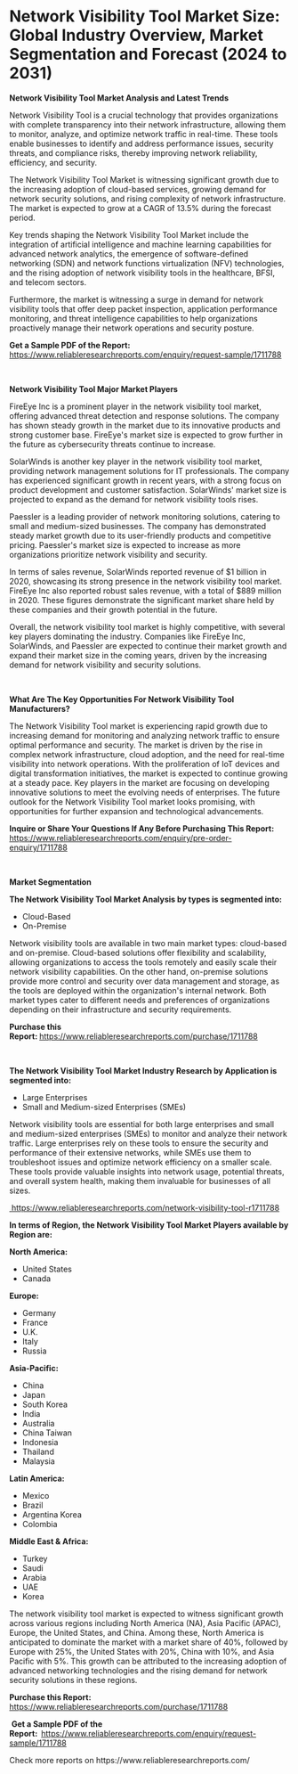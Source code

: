 <p><h1>Network Visibility Tool Market Size: Global Industry Overview, Market Segmentation and Forecast (2024 to 2031)</h1></p><p><strong>Network Visibility Tool Market Analysis and Latest Trends</strong></p>
<p><p>Network Visibility Tool is a crucial technology that provides organizations with complete transparency into their network infrastructure, allowing them to monitor, analyze, and optimize network traffic in real-time. These tools enable businesses to identify and address performance issues, security threats, and compliance risks, thereby improving network reliability, efficiency, and security.</p><p>The Network Visibility Tool Market is witnessing significant growth due to the increasing adoption of cloud-based services, growing demand for network security solutions, and rising complexity of network infrastructure. The market is expected to grow at a CAGR of 13.5% during the forecast period.</p><p>Key trends shaping the Network Visibility Tool Market include the integration of artificial intelligence and machine learning capabilities for advanced network analytics, the emergence of software-defined networking (SDN) and network functions virtualization (NFV) technologies, and the rising adoption of network visibility tools in the healthcare, BFSI, and telecom sectors.</p><p>Furthermore, the market is witnessing a surge in demand for network visibility tools that offer deep packet inspection, application performance monitoring, and threat intelligence capabilities to help organizations proactively manage their network operations and security posture.</p></p>
<p><strong>Get a Sample PDF of the Report:&nbsp;</strong> <a href="https://www.reliableresearchreports.com/enquiry/request-sample/1711788">https://www.reliableresearchreports.com/enquiry/request-sample/1711788</a></p>
<p>&nbsp;</p>
<p><strong>Network Visibility Tool Major Market Players</strong></p>
<p><p>FireEye Inc is a prominent player in the network visibility tool market, offering advanced threat detection and response solutions. The company has shown steady growth in the market due to its innovative products and strong customer base. FireEye's market size is expected to grow further in the future as cybersecurity threats continue to increase.</p><p>SolarWinds is another key player in the network visibility tool market, providing network management solutions for IT professionals. The company has experienced significant growth in recent years, with a strong focus on product development and customer satisfaction. SolarWinds' market size is projected to expand as the demand for network visibility tools rises.</p><p>Paessler is a leading provider of network monitoring solutions, catering to small and medium-sized businesses. The company has demonstrated steady market growth due to its user-friendly products and competitive pricing. Paessler's market size is expected to increase as more organizations prioritize network visibility and security.</p><p>In terms of sales revenue, SolarWinds reported revenue of $1 billion in 2020, showcasing its strong presence in the network visibility tool market. FireEye Inc also reported robust sales revenue, with a total of $889 million in 2020. These figures demonstrate the significant market share held by these companies and their growth potential in the future.</p><p>Overall, the network visibility tool market is highly competitive, with several key players dominating the industry. Companies like FireEye Inc, SolarWinds, and Paessler are expected to continue their market growth and expand their market size in the coming years, driven by the increasing demand for network visibility and security solutions.</p></p>
<p>&nbsp;</p>
<p><strong>What Are The Key Opportunities For Network Visibility Tool Manufacturers?</strong></p>
<p><p>The Network Visibility Tool market is experiencing rapid growth due to increasing demand for monitoring and analyzing network traffic to ensure optimal performance and security. The market is driven by the rise in complex network infrastructure, cloud adoption, and the need for real-time visibility into network operations. With the proliferation of IoT devices and digital transformation initiatives, the market is expected to continue growing at a steady pace. Key players in the market are focusing on developing innovative solutions to meet the evolving needs of enterprises. The future outlook for the Network Visibility Tool market looks promising, with opportunities for further expansion and technological advancements.</p></p>
<p><strong>Inquire or Share Your Questions If Any Before Purchasing This Report:</strong> <a href="https://www.reliableresearchreports.com/enquiry/pre-order-enquiry/1711788">https://www.reliableresearchreports.com/enquiry/pre-order-enquiry/1711788</a></p>
<p>&nbsp;</p>
<p><strong>Market Segmentation</strong></p>
<p><strong>The Network Visibility Tool Market Analysis by types is segmented into:</strong></p>
<p><ul><li>Cloud-Based</li><li>On-Premise</li></ul></p>
<p><p>Network visibility tools are available in two main market types: cloud-based and on-premise. Cloud-based solutions offer flexibility and scalability, allowing organizations to access the tools remotely and easily scale their network visibility capabilities. On the other hand, on-premise solutions provide more control and security over data management and storage, as the tools are deployed within the organization's internal network. Both market types cater to different needs and preferences of organizations depending on their infrastructure and security requirements.</p></p>
<p><strong>Purchase this Report:&nbsp;</strong><a href="https://www.reliableresearchreports.com/purchase/1711788">https://www.reliableresearchreports.com/purchase/1711788</a></p>
<p>&nbsp;</p>
<p><strong>The Network Visibility Tool Market Industry Research by Application is segmented into:</strong></p>
<p><ul><li>Large Enterprises</li><li>Small and Medium-sized Enterprises (SMEs)</li></ul></p>
<p><p>Network visibility tools are essential for both large enterprises and small and medium-sized enterprises (SMEs) to monitor and analyze their network traffic. Large enterprises rely on these tools to ensure the security and performance of their extensive networks, while SMEs use them to troubleshoot issues and optimize network efficiency on a smaller scale. These tools provide valuable insights into network usage, potential threats, and overall system health, making them invaluable for businesses of all sizes.</p></p>
<p><a href="https://www.reliableresearchreports.com/network-visibility-tool-r1711788">&nbsp;https://www.reliableresearchreports.com/network-visibility-tool-r1711788</a></p>
<p><strong>In terms of Region, the Network Visibility Tool Market Players available by Region are:</strong></p>
<p>
    <p> <strong> North America: </strong>
        <ul>
            <li>United States</li>
            <li>Canada</li>
        </ul>
        </p> 
    <p> <strong> Europe: </strong>
        <ul>
            <li>Germany</li>
            <li>France</li>
            <li>U.K.</li>
            <li>Italy</li>
            <li>Russia</li>
        </ul>
        </p> 
    <p> <strong> Asia-Pacific: </strong>
        <ul>
            <li>China</li>
            <li>Japan</li>
            <li>South Korea</li>
            <li>India</li>
            <li>Australia</li>
            <li>China Taiwan</li>
            <li>Indonesia</li>
            <li>Thailand</li>
            <li>Malaysia</li>
        </ul>
        </p> 
    <p> <strong> Latin America: </strong>
        <ul>
            <li>Mexico</li>
            <li>Brazil</li>
            <li>Argentina Korea</li>
            <li>Colombia</li>
        </ul>
        </p> 
    <p> <strong> Middle East & Africa: </strong>
        <ul>
            <li>Turkey</li>
            <li>Saudi</li>
            <li>Arabia</li>
            <li>UAE</li>
            <li>Korea</li>
        </ul>
    </p>
    </p>
<p><p>The network visibility tool market is expected to witness significant growth across various regions including North America (NA), Asia Pacific (APAC), Europe, the United States, and China. Among these, North America is anticipated to dominate the market with a market share of 40%, followed by Europe with 25%, the United States with 20%, China with 10%, and Asia Pacific with 5%. This growth can be attributed to the increasing adoption of advanced networking technologies and the rising demand for network security solutions in these regions.</p></p>
<p><strong>Purchase this Report: </strong><a href="https://www.reliableresearchreports.com/purchase/1711788">https://www.reliableresearchreports.com/purchase/1711788</a></p>
<p>&nbsp;<strong>Get a Sample PDF of the Report:&nbsp;&nbsp;</strong><a href="https://www.reliableresearchreports.com/enquiry/request-sample/1711788">https://www.reliableresearchreports.com/enquiry/request-sample/1711788</a></p>
<p><strong></strong></p>
<p>Check more reports on https://www.reliableresearchreports.com/</p>